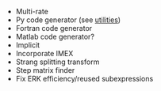 * Multi-rate
* Py code generator (see [utilities](https://github.com/inducer/pytools/blob/master/pytools/py_codegen.py))
* Fortran code generator
* Matlab code generator?
* Implicit
* Incorporate IMEX
* Strang splitting transform
* Step matrix finder
* Fix ERK efficiency/reused subexpressions
